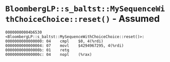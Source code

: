 # `BloombergLP::s_baltst::MySequenceWithChoiceChoice::reset()` - Assumed

```x86asm
00000000004b6530 <BloombergLP::s_baltst::MySequenceWithChoiceChoice::reset()>:
0000000000000000: 04	cmpl	$0, 4(%rdi)
0000000000000004: 07	movl	$4294967295, 4(%rdi)
000000000000000b: 01	retq	
000000000000000c: 04	nopl	(%rax)
```
